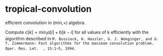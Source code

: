 # tropical-convolution
efficient convolution in (min,+) algebra.

Compute $c[k] = \min_{i} a[i] + b[k-i]$ for all values of k efficiently with the algorithm described in `M. Bussieck, H. Hassler, G. J. Woeginger, and U. T. Zimmermann: Fast algorithms for the maximum convolution problem. Oper. Res. Let.  , 15:1–5, 1994`.
